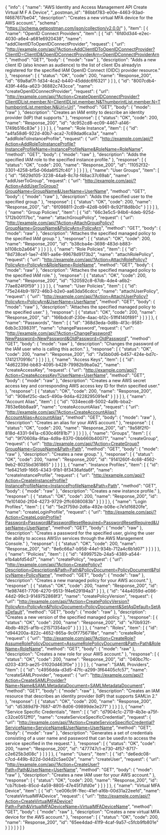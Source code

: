{
  "info": {
    "name": "AWS Identity and Access Management API Create Virtual M F A Device",
    "_postman_id": "86bbf783-e00e-4463-93ad-f4687617be04",
    "description": "Creates a new virtual MFA device for the AWS account.",
    "schema": "https://schema.getpostman.com/json/collection/v2.0.0/"
  },
  "item": [
    {
      "name": "OpenID Connect Providers",
      "item": [
        {
          "id": "6fd0d3d4-e2ec-4030-a6e4-a681e6920438",
          "name": "addClientIDToOpenIDConnectProvider",
          "request": {
            "url": "http://example.com/api/?Action=AddClientIDToOpenIDConnectProvider?ClientID=ClientID&OpenIDConnectProviderArn=OpenIDConnectProviderArn",
            "method": "GET",
            "body": {
              "mode": "raw"
            },
            "description": "Adds a new client ID (also known as audience) to the list of client IDs already\n      registered for the specified IAM OpenID Connect (OIDC) provider resource."
          },
          "response": [
            {
              "status": "OK",
              "code": 200,
              "name": "Response_200",
              "id": "69a8af7f-1d34-4ca2-b440-45dddc6f6321"
            }
          ]
        },
        {
          "id": "8007cdb4-439f-446a-a623-36882c743cce",
          "name": "createOpenIDConnectProvider",
          "request": {
            "url": "http://example.com/api/?Action=CreateOpenIDConnectProvider?ClientIDList.member.N=ClientIDList.member.N&ThumbprintList.member.N=ThumbprintList.member.N&Url=Url",
            "method": "GET",
            "body": {
              "mode": "raw"
            },
            "description": "Creates an IAM entity to describe an identity provider (IdP) that supports."
          },
          "response": [
            {
              "status": "OK",
              "code": 200,
              "name": "Response_200",
              "id": "dc952cd8-ec09-4467-a146-1749b516c83e"
            }
          ]
        }
      ]
    },
    {
      "name": "Role Instance",
      "item": [
        {
          "id": "a4fa58d6-922d-40b7-aca2-7c69dad6ca3a",
          "name": "addRoleToInstanceProfile",
          "request": {
            "url": "http://example.com/api/?Action=AddRoleToInstanceProfile?InstanceProfileName=InstanceProfileName&RoleName=RoleName",
            "method": "GET",
            "body": {
              "mode": "raw"
            },
            "description": "Adds the specified IAM role to the specified instance profile."
          },
          "response": [
            {
              "status": "OK",
              "code": 200,
              "name": "Response_200",
              "id": "11052f32-3301-4258-bf5d-06da6f52fc40"
            }
          ]
        }
      ]
    },
    {
      "name": "User Groups",
      "item": [
        {
          "id": "5629d105-3238-44a8-8c7d-f48ac37c69ab",
          "name": "addUserToGroup",
          "request": {
            "url": "http://example.com/api/?Action=AddUserToGroup?GroupName=GroupName&UserName=UserName",
            "method": "GET",
            "body": {
              "mode": "raw"
            },
            "description": "Adds the specified user to the specified group."
          },
          "response": [
            {
              "status": "OK",
              "code": 200,
              "name": "Response_200",
              "id": "6f098811-2cd9-42d8-b961-8c92f18d8b0c"
            }
          ]
        }
      ]
    },
    {
      "name": "Group Policies",
      "item": [
        {
          "id": "66c3e5c5-94b6-4deb-925d-1712b00117bc",
          "name": "attachGroupPolicy",
          "request": {
            "url": "http://example.com/api/?Action=AttachGroupPolicy?GroupName=GroupName&PolicyArn=PolicyArn",
            "method": "GET",
            "body": {
              "mode": "raw"
            },
            "description": "Attaches the specified managed policy to the specified IAM group."
          },
          "response": [
            {
              "status": "OK",
              "code": 200,
              "name": "Response_200",
              "id": "b38cba4e-3698-483d-b883-b1108cb2a664"
            }
          ]
        }
      ]
    },
    {
      "name": "Role Policies",
      "item": [
        {
          "id": "8d738ce1-1ae7-4161-aa6e-99678d9173b2",
          "name": "attachRolePolicy",
          "request": {
            "url": "http://example.com/api/?Action=AttachRolePolicy?PolicyArn=PolicyArn&RoleName=RoleName",
            "method": "GET",
            "body": {
              "mode": "raw"
            },
            "description": "Attaches the specified managed policy to the specified IAM role."
          },
          "response": [
            {
              "status": "OK",
              "code": 200,
              "name": "Response_200",
              "id": "520592c8-67db-4de4-a6b2-77ae824f0f59"
            }
          ]
        }
      ]
    },
    {
      "name": "User Policies",
      "item": [
        {
          "id": "75e244b9-1972-46b3-b2e0-aa63da56cdcc",
          "name": "attachUserPolicy",
          "request": {
            "url": "http://example.com/api/?Action=AttachUserPolicy?PolicyArn=PolicyArn&UserName=UserName",
            "method": "GET",
            "body": {
              "mode": "raw"
            },
            "description": "Attaches the specified managed policy to the specified user."
          },
          "response": [
            {
              "status": "OK",
              "code": 200,
              "name": "Response_200",
              "id": "166bdcdf-230e-4aac-b12c-51ff4140f891"
            }
          ]
        }
      ]
    },
    {
      "name": "Passwords",
      "item": [
        {
          "id": "368d3eda-0d8b-4f3c-9581-6db3c339831f",
          "name": "changePassword",
          "request": {
            "url": "http://example.com/api/?Action=ChangePassword?NewPassword=NewPassword&OldPassword=OldPassword",
            "method": "GET",
            "body": {
              "mode": "raw"
            },
            "description": "Changes the password of the IAM user who is calling this action."
          },
          "response": [
            {
              "status": "OK",
              "code": 200,
              "name": "Response_200",
              "id": "7a5bb0d6-b457-424e-bd7c-17412170916c"
            }
          ]
        }
      ]
    },
    {
      "name": "Access Keys",
      "item": [
        {
          "id": "4d62239d-bb83-4095-b428-79982b9ba0a2",
          "name": "createAccessKey",
          "request": {
            "url": "http://example.com/api/?Action=CreateAccessKey?UserName=UserName",
            "method": "GET",
            "body": {
              "mode": "raw"
            },
            "description": "Creates a new AWS secret access key and corresponding AWS access key ID for the\n      specified user."
          },
          "response": [
            {
              "status": "OK",
              "code": 200,
              "name": "Response_200",
              "id": "908ef25c-dac5-490a-9d4a-6228295091e4"
            }
          ]
        }
      ]
    },
    {
      "name": "Account Alias",
      "item": [
        {
          "id": "034eecd8-5002-4a9b-bba2-7853e6bb8aa9",
          "name": "createAccountAlias",
          "request": {
            "url": "http://example.com/api/?Action=CreateAccountAlias?AccountAlias=AccountAlias",
            "method": "GET",
            "body": {
              "mode": "raw"
            },
            "description": "Creates an alias for your AWS account."
          },
          "response": [
            {
              "status": "OK",
              "code": 200,
              "name": "Response_200",
              "id": "9a58f2f0-818d-4331-941a-c630c46f81b7"
            }
          ]
        }
      ]
    },
    {
      "name": "Groups",
      "item": [
        {
          "id": "9f70608a-8faa-4d9a-8370-0bb660b40071",
          "name": "createGroup",
          "request": {
            "url": "http://example.com/api/?Action=CreateGroup?GroupName=GroupName&Path=Path",
            "method": "GET",
            "body": {
              "mode": "raw"
            },
            "description": "Creates a new group."
          },
          "response": [
            {
              "status": "OK",
              "code": 200,
              "name": "Response_200",
              "id": "9141260f-4c68-4562-9eb2-8025bd361865"
            }
          ]
        }
      ]
    },
    {
      "name": "Instance Profiles",
      "item": [
        {
          "id": "1e6421d9-1665-4343-91b1-8f3436afda6f",
          "name": "createInstanceProfile",
          "request": {
            "url": "http://example.com/api/?Action=CreateInstanceProfile?InstanceProfileName=InstanceProfileName&Path=Path",
            "method": "GET",
            "body": {
              "mode": "raw"
            },
            "description": "Creates a new instance profile."
          },
          "response": [
            {
              "status": "OK",
              "code": 200,
              "name": "Response_200",
              "id": "fe10140d-2f04-4273-9729-2ffc6080083b"
            }
          ]
        }
      ]
    },
    {
      "name": "Login Profiles",
      "item": [
        {
          "id": "5e2f759d-2d6a-492e-b08e-c7e1d16820fe",
          "name": "createLoginProfile",
          "request": {
            "url": "http://example.com/api/?Action=CreateLoginProfile?Password=Password&PasswordResetRequired=PasswordResetRequired&UserName=UserName",
            "method": "GET",
            "body": {
              "mode": "raw"
            },
            "description": "Creates a password for the specified user, giving the user the ability to access AWS\n      services through the AWS Management Console."
          },
          "response": [
            {
              "status": "OK",
              "code": 200,
              "name": "Response_200",
              "id": "8e6c66a7-b958-44e1-934b-712a4c6b1d07"
            }
          ]
        }
      ]
    },
    {
      "name": "Policies",
      "item": [
        {
          "id": "4999752b-24a5-4389-a544-e1b4abfd54d7",
          "name": "createPolicy",
          "request": {
            "url": "http://example.com/api/?Action=CreatePolicy?Description=Description&Path=Path&PolicyDocument=PolicyDocument&PolicyName=PolicyName",
            "method": "GET",
            "body": {
              "mode": "raw"
            },
            "description": "Creates a new managed policy for your AWS account."
          },
          "response": [
            {
              "status": "OK",
              "code": 200,
              "name": "Response_200",
              "id": "1e987461-7706-4270-9513-1f4e629194a3"
            }
          ]
        },
        {
          "id": "44a4059d-e086-44d2-99c3-9149752868f3",
          "name": "createPolicyVersion",
          "request": {
            "url": "http://example.com/api/?Action=CreatePolicyVersion?PolicyArn=PolicyArn&PolicyDocument=PolicyDocument&SetAsDefault=SetAsDefault",
            "method": "GET",
            "body": {
              "mode": "raw"
            },
            "description": "Creates a new version of the specified managed policy."
          },
          "response": [
            {
              "status": "OK",
              "code": 200,
              "name": "Response_200",
              "id": "e70b932f-4bdb-4925-af1b-c21571354ac0"
            }
          ]
        }
      ]
    },
    {
      "name": "Roles",
      "item": [
        {
          "id": "d944200a-822c-4652-865a-9c0f7756718e",
          "name": "createRole",
          "request": {
            "url": "http://example.com/api/?Action=CreateRole?AssumeRolePolicyDocument=AssumeRolePolicyDocument&Path=Path&RoleName=RoleName",
            "method": "GET",
            "body": {
              "mode": "raw"
            },
            "description": "Creates a new role for your AWS account."
          },
          "response": [
            {
              "status": "OK",
              "code": 200,
              "name": "Response_200",
              "id": "040bc7fc-d203-43f3-ae25-01020d463f0e"
            }
          ]
        }
      ]
    },
    {
      "name": "SAML Providers",
      "item": [
        {
          "id": "c4956dda-d3d5-47fc-a299-3f64405cfc57",
          "name": "createSAMLProvider",
          "request": {
            "url": "http://example.com/api/?Action=CreateSAMLProvider?Name=Name&SAMLMetadataDocument=SAMLMetadataDocument",
            "method": "GET",
            "body": {
              "mode": "raw"
            },
            "description": "Creates an IAM resource that describes an identity provider (IdP) that supports SAML\n      2."
          },
          "response": [
            {
              "status": "OK",
              "code": 200,
              "name": "Response_200",
              "id": "d5389d79-7687-4f7f-8d06-09899de3e271"
            }
          ]
        }
      ]
    },
    {
      "name": "Service Specific Credentials",
      "item": [
        {
          "id": "d7904c1c-2719-4b3e-a75f-c32ce0512ff0",
          "name": "createServiceSpecificCredential",
          "request": {
            "url": "http://example.com/api/?Action=CreateServiceSpecificCredential?ServiceName=ServiceName&UserName=UserName",
            "method": "GET",
            "body": {
              "mode": "raw"
            },
            "description": "Generates a set of credentials consisting of a user name and password that can be used\n      to access the service specified in the request."
          },
          "response": [
            {
              "status": "OK",
              "code": 200,
              "name": "Response_200",
              "id": "477747c1-e730-4f57-8717-c2e625b3d08c"
            }
          ]
        }
      ]
    },
    {
      "name": "Users",
      "item": [
        {
          "id": "de6edc08-c7cd-449b-822d-0d4d2c5ae02e",
          "name": "createUser",
          "request": {
            "url": "http://example.com/api/?Action=CreateUser?Path=Path&UserName=UserName",
            "method": "GET",
            "body": {
              "mode": "raw"
            },
            "description": "Creates a new IAM user for your AWS account."
          },
          "response": [
            {
              "status": "OK",
              "code": 200,
              "name": "Response_200",
              "id": "cb7fcbeb-85cd-4a59-8805-47e45f7dfd0e"
            }
          ]
        }
      ]
    },
    {
      "name": "Virtual MFA Device",
      "item": [
        {
          "id": "ce006c9f-1fec-41ef-a16b-00d31a22eefd",
          "name": "createVirtualMFADevice",
          "request": {
            "url": "http://example.com/api/?Action=CreateVirtualMFADevice?Path=Path&VirtualMFADeviceName=VirtualMFADeviceName",
            "method": "GET",
            "body": {
              "mode": "raw"
            },
            "description": "Creates a new virtual MFA device for the AWS account."
          },
          "response": [
            {
              "status": "OK",
              "code": 200,
              "name": "Response_200",
              "id": "65ee4dad-41f9-4caf-9a57-c5fcb9fb801e"
            }
          ]
        }
      ]
    }
  ]
}
